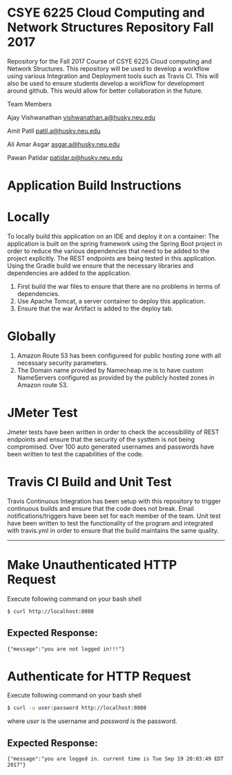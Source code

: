 # CSYE 6225 Cloud Computing and Network Structures Repository Fall 2017

Repository for the Fall 2017 Course of CSYE 6225 Cloud computing and Network Structures. This repository will be used to develop a workflow using various Integration and Deployment tools such as Travis CI.
This will also be used to ensure students develop a workflow for development around github. This would allow for better collaboration in the future.

Team Members

Ajay Vishwanathan  vishwanathan.a@husky.neu.edu

Amit Patil         patil.a@husky.neu.edu

Ali Amar Asgar     asgar.a@husky.neu.edu

Pawan Patidar      patidar.p@husky.neu.edu

# Application Build Instructions  
# Locally 
To locally build this application on an IDE and deploy it on a container:
The application is built on the spring framework using the Spring Boot project in order to reduce the various dependencies that need to be added to the project explicitly. The REST endpoints are being tested in this application. Using the Gradle build we ensure that the necessary libraries and dependencies are added to the application. 
1. First build the war files to ensure that there are no problems in terms of dependencies.
2. Use Apache Tomcat, a server container to deploy this application.
3. Ensure that the war Artifact is added to the deploy tab.

# Globally
1. Amazon Route 53 has been configureed for public hosting zone with all necessary security parameters.
2. The Domain name provided by Namecheap.me is to have custom NameServers configured as provided by the publicly hosted zones in Amazon route 53.

# JMeter Test
Jmeter tests have been written in order to check the accessiblility of REST endpoints and ensure that the security of the systtem is not being compromised. Over 100 auto generated usernames and passwords have been written to test the capabilities of the code.

# Travis CI Build and Unit Test
Travis Continuous Integration has been setup with this repository to trigger continuous builds and ensure that the code does not break. Email notifications/triggers have been set  for each member of the team. 
Unit test have been written to test the functionality of the program and integrated with travis.yml in order to ensure that the build maintains the same quality.

----------------------------------------------------------------------------------------------------------------------------
# Make Unauthenticated HTTP Request

Execute following command on your bash shell
``` bash
$ curl http://localhost:8080
```

## Expected Response:
```
{"message":"you are not logged in!!!"}
```

# Authenticate for HTTP Request

Execute following command on your bash shell
``` bash
$ curl -u user:password http://localhost:8080
```

where *user* is the username and *password* is the password.

## Expected Response:
 ```
 {"message":"you are logged in. current time is Tue Sep 19 20:03:49 EDT 2017"}
 ```

